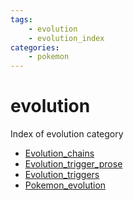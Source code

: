 ```yaml
---
tags:
    - evolution
    - evolution_index
categories:
    - pokemon
---
```


# evolution

Index of evolution category

- [Evolution_chains](evolution_chains.md)
- [Evolution_trigger_prose](evolution_trigger_prose.md)
- [Evolution_triggers](evolution_triggers.md)
- [Pokemon_evolution](pokemon_evolution.md)
